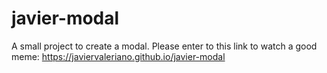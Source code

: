 # javier-modal
A small project to create a modal. Please enter to this link to watch a good meme: https://javiervaleriano.github.io/javier-modal
